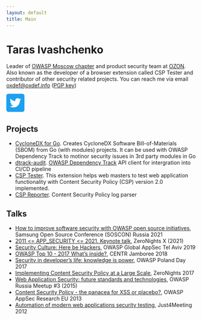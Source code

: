 ```yaml
---
layout: default
title: Main
---
```


# Taras Ivashchenko

Leader of [OWASP Moscow chapter](https://www.owasp.org/index.php/Moscow) 
and product security team at [OZON](https://www.ozon.ru). 
Also known as the developer of a browser extension called CSP Tester 
and contributor of other security related projects. You can reach me 
via email [oxdef@oxdef.info](mailto:oxdef@oxdef.info) ([PGP key](/assets/publickey.txt))

[![Twitter logo](/assets/images/twitter48.png)](https://twitter.com/oxdef)

## Projects

* [CycloneDX for Go](https://github.com/ozonru/cyclonedx-go). Creates CycloneDX Software Bill-of-Materials (SBOM) from Go (with modules) projects. It can be used with OWASP Dependency Track to motinor security issues in 3rd party modules in Go
* [dtrack-audit](https://github.com/ozonru/dtrack-audit). [OWASP Dependency Track](https://dependencytrack.org/) API client for intergration into CI/CD pipeline
* [CSP Tester](https://oxdef.info/csp-tester). This extension helps web masters to test web application functionality with Content Security Policy (CSP) version 2.0 implemented.
* [CSP Reporter](https://oxdef.info/csp-reporter). Content Security Policy log parser

## Talks

* [ How to improve software security with OWASP open source initiatives](https://speakerdeck.com/oxdef/how-to-improve-software-security-with-owasp-open-source-initiatives), Samsung Open Source Conference (SOSCON) Russia 2021
* [2011 <= APP_SECURITY <= 2021. Keynote talk](https://speakerdeck.com/oxdef/keynote-at-zeronights-x-2021), ZeroNights X (2021)
* [Security Culture: Here be Hackers](https://speakerdeck.com/oxdef/security-culture-here-be-hackers), OWASP Global AppSec Tel Aviv 2019
* [OWASP Top 10 - 2017 What’s inside?](https://speakerdeck.com/oxdef/owasp-top-10-2017-whats-inside), CENTR Jamboree 2018
* [Security in developer’s life: knowledge is power](https://speakerdeck.com/oxdef/security-in-developers-life-knowledge-is-power), OWASP Poland Day 2017
* [Implementing Content Security Policy at a Large Scale](https://speakerdeck.com/oxdef/implementing-content-security-policy-at-a-large-scale), ZeroNights 2017
* [Web Application Security: future standards and technologies](https://speakerdeck.com/oxdef/web-application-security-future-standards-and-technologies), OWASP Russia Meetup #3 (2015)
* [Content Security Policy - the panacea for XSS or placebo?](https://speakerdeck.com/oxdef/content-security-policy-the-panacea-for-xss-or-placebo), OWASP AppSec Research EU 2013
* [Automation of modern web applications security testing](https://speakerdeck.com/oxdef/automation-of-modern-web-applications-security-testing), Just4Meeting 2012
